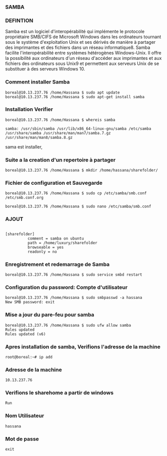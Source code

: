 

### SAMBA

### DEFINTION

Samba est un logiciel d'interopérabilité qui implémente le protocole propriétaire SMB/CIFS de Microsoft Windows dans les ordinateurs tournant sous le système d'exploitation Unix et ses dérivés de manière à partager des imprimantes et des fichiers dans un réseau informatique8. Samba facilite l'interopérabilité entre systèmes hétérogènes Windows-Unix. Il offre la possibilité aux ordinateurs d'un réseau d'accéder aux imprimantes et aux fichiers des ordinateurs sous Unix9 et permettent aux serveurs Unix de se substituer à des serveurs Windows 10.



### Comment installer Samba

```
boreal@10.13.237.76 /home/Hassana $ sudo apt update
boreal@10.13.237.76 /home/Hassana $ sudo apt-get install samba
```

### Installation Verifier


```
boreal@10.13.237.76 /home/Hassana $ whereis samba
```


```
samba: /usr/sbin/samba /usr/lib/x86_64-linux-gnu/samba /etc/samba /usr/share/samba /usr/share/man/man7/samba.7.gz /usr/share/man/man8/samba.8.gz
```

sama est installer, 


### Suite a la creation d'un repertoire à partager


```
boreal@10.13.237.76 /home/Hassana $ mkdir /home/hassana/sharefolder/
```


### Fichier de configuration et Sauvegarde



```
boreal@10.13.237.76 /home/Hassana $ sudo cp /etc/samba/smb.conf /etc/smb.conf.org
```

```
boreal@10.13.237.76 /home/Hassana $ sudo nano /etc/samba/smb.conf
```


### AJOUT



```

[sharefolder]
          comment = samba on ubuntu
          path = /home/luxury/sharefolder
          browseable = yes
          readonly = no
```          
          
 ###  Enregistrement et redemarrage de Samba
 
 
 
 ```
 boreal@10.13.237.76 /home/Hassana $ sudo service smbd restart 
 ```
 
 
 ### Configuration du password: Compte d'utilisateur
 
 
 
```
boreal@10.13.237.76 /home/Hassana $ sudo smbpasswd -a hassana
New SMB password: exit
```

### Mise a jour du pare-feu pour samba


```
boreal@10.13.237.76 /home/Hassana $ sudo ufw allow samba
Rules updated
Rules updated (v6)
```


### Apres installation de samba, Verifions l'adresse de la machine



```
root@boreal:~# ip add
```

### Adresse de la machine



```
10.13.237.76
```

### Verifions le sharehome a partir de windows


```
Run
```


### Nom Utilisateur


```
hassana
```

### Mot de passe


```
exit
```








   
